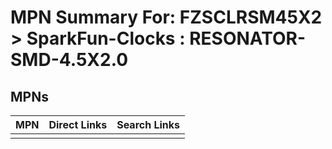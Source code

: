 



# MPN Summary For: FZSCLRSM45X2 > SparkFun-Clocks : RESONATOR-SMD-4.5X2.0

## MPNs
  

|MPN|Direct Links|Search Links|
| :--- | :--- | :--- |
||||
